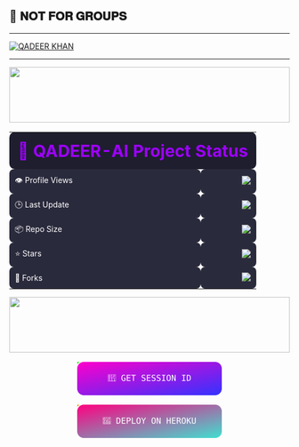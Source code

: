 ## 🚧 𝐍𝐎𝐓 𝐅𝐎𝐑 𝐆𝐑𝐎𝐔𝐏𝐒

______


[![QADEER KHAN](https://raw.githubusercontent.com/Qadeer-Xtech/QADEER-AI/main/Qadeer/tofan.svg)](https://whatsapp.com/channel/0029VajWxSZ96H4SyQLurV1H)
___



<p align='center'>
    </p>
<img src="https://i.imgur.com/dBaSKWF.gif" height="100" width="100%">


<div align="center">
  <table>
    <tr>
      <td colspan="2" align="center" style="background:#1e1e2e; border-radius:10px; padding:15px;">
        <b style="color:#9D00FF; font-size:30px;">🚀 QADEER-AI Project Status</b>
      </td>
    </tr>
    <tr>
      <td align="left" style="padding:10px; background:#2a2a3d; border-radius:8px; color:white;">👁 Profile Views</td>
      <td align="right" style="padding:10px; background:#2a2a3d; border-radius:8px;">
        <img src="https://komarev.com/ghpvc/?username=Qadeer-Xtech&label=&color=9D00FF&style=flat-square">
      </td>
    </tr>
    <tr>
      <td align="left" style="padding:10px; background:#2a2a3d; border-radius:8px; color:white;">🕒 Last Update</td>
      <td align="right" style="padding:10px; background:#2a2a3d; border-radius:8px;">
        <img src="https://img.shields.io/github/last-commit/Qadeer-Xtech/QADEER-AI?color=9D00FF&label=&style=flat-square">
      </td>
    </tr>
    <tr>
      <td align="left" style="padding:10px; background:#2a2a3d; border-radius:8px; color:white;">📦 Repo Size</td>
      <td align="right" style="padding:10px; background:#2a2a3d; border-radius:8px;">
        <img src="https://img.shields.io/github/repo-size/Qadeer-Xtech/QADEER-AI?color=9D00FF&label=&style=flat-square">
      </td>
    </tr>
    <tr>
      <td align="left" style="padding:10px; background:#2a2a3d; border-radius:8px; color:white;">⭐ Stars</td>
      <td align="right" style="padding:10px; background:#2a2a3d; border-radius:8px;">
        <img src="https://img.shields.io/github/repo-stars/Qadeer-Xtech/QADEER-AI?color=9D00FF&label=&style=flat-square">
      </td>
    </tr>
    <tr>
      <td align="left" style="padding:10px; background:#2a2a3d; border-radius:8px; color:white;">🍴 Forks</td>
      <td align="right" style="padding:10px; background:#2a2a3d; border-radius:8px;">
        <img src="https://img.shields.io/github/repo-forks/Qadeer-Xtech/QADEER-AI?color=9D00FF&label=&style=flat-square">
      </td>
    </tr>
  </table>
                                                                                     </div>


<p align='center'>
    </p>
<img src="https://i.imgur.com/dBaSKWF.gif" height="100" width="100%">



<p align="center">
  <a href="https://base64-lite-55aa246d37d8.herokuapp.com/">
    <img src="./Qadeer/get-session-btn.svg" alt="GET SESSION" width="260"/>
  </a>
</p>



<p align="center">
  <a href="https://dashboard.heroku.com/new?template=https://github.com/Qadeer-Xtech/QADEER-AI/tree/main">
    <img src="./Qadeer/deploy-btn.svg" alt="DEPLOY ON HEROKU" width="260"/>
  </a>
</p>

